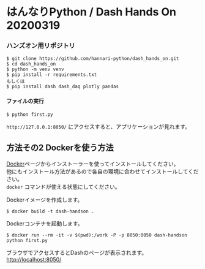 # はんなりPython / Dash Hands On 20200319

### ハンズオン用リポジトリ

```
$ git clone https://github.com/hannari-python/dash_hands_on.git
$ cd dash_hands_on
$ python -m venv venv
$ pip install -r requirements.txt
もしくは
$ pip install dash dash_daq plotly pandas 
```

#### ファイルの実行

```
$ python first.py
```

``http://127.0.0.1:8050/`` にアクセスすると、アプリケーションが見れます。



## 方法その2 Dockerを使う方法

[Docker](https://www.docker.com/get-started)ページからインストーラーを使ってインストールしてください。  
他にもインストール方法があるので各自の環境に合わせてインストールしてください。  
`docker` コマンドが使える状態にしてください。


Dockerイメージを作成します。

```
$ docker build -t dash-handson .
```

Dockerコンテナを起動します。

```
$ docker run --rm -it -v $(pwd):/work -P -p 8050:8050 dash-handson python first.py
```

ブラウザでアクセスするとDashのページが表示されます。
[http://localhost:8050/](http://localhost:8050/)


